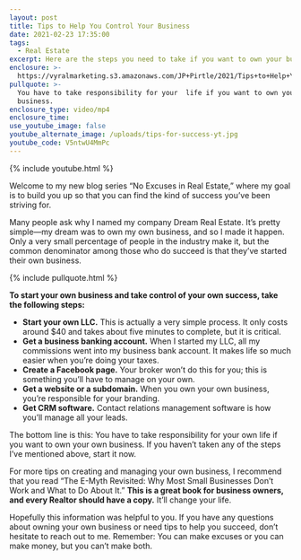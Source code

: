 ```yaml
---
layout: post
title: Tips to Help You Control Your Business
date: 2021-02-23 17:35:00
tags:
  - Real Estate
excerpt: Here are the steps you need to take if you want to own your business.
enclosure: >-
  https://vyralmarketing.s3.amazonaws.com/JP+Pirtle/2021/Tips+to+Help+You+Control+Your+Business.mp4
pullquote: >-
  You have to take responsibility for your  life if you want to own your own
  business.
enclosure_type: video/mp4
enclosure_time:
use_youtube_image: false
youtube_alternate_image: /uploads/tips-for-success-yt.jpg
youtube_code: V5ntwU4MmPc
---
```


{% include youtube.html %}

Welcome to my new blog series “No Excuses in Real Estate,” where my goal is to build you up so that you can find the kind of success you’ve been striving for.

Many people ask why I named my company Dream Real Estate. It’s pretty simple—my dream was to own my own business, and so I made it happen. Only a very small percentage of people in the industry make it, but the common denominator among those who do succeed is that they’ve started their own business.

{% include pullquote.html %}

**To start your own business and take control of your own success, take the following steps:**

* **Start your own LLC.** This is actually a very simple process. It only costs around $40 and takes about five minutes to complete, but it is critical.
* **Get a business banking account.** When I started my LLC, all my commissions went into my business bank account. It makes life so much easier when you’re doing your taxes.
* **Create a Facebook page.** Your broker won’t do this for you; this is something you’ll have to manage on your own.
* **Get a website or a subdomain.** When you own your own business, you’re responsible for your branding.
* **Get CRM software.** Contact relations management software is how you’ll manage all your leads.

The bottom line is this: You have to take responsibility for your own life if you want to own your own business. If you haven’t taken any of the steps I’ve mentioned above, start it now.

For more tips on creating and managing your own business, I recommend that you read “The E-Myth Revisited: Why Most Small Businesses Don’t Work and What to Do About It.” **This is a great book for business owners, and every Realtor should have a copy.** It’ll change your life.

Hopefully this information was helpful to you. If you have any questions about owning your own business or need tips to help you succeed, don’t hesitate to reach out to me. Remember: You can make excuses or you can make money, but you can’t make both.
